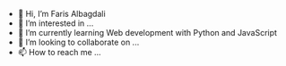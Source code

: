 - 👋 Hi, I’m Faris Albagdali
- 👀 I’m interested in ...
- 🌱 I’m currently learning Web development with Python and JavaScript
- 💞️ I’m looking to collaborate on ...
- 📫 How to reach me ...

<!---
fjb1995/fjb1995 is a ✨ special ✨ repository because its `README.md` (this file) appears on your GitHub profile.
You can click the Preview link to take a look at your changes.
--->
